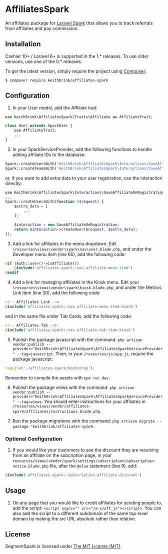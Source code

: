 # AffiliatesSpark

An affiliates package for [Laravel Spark](https://spark.laravel.com/) that allows you to track referrals from affiliates and pay commission.

## Installation

Cashier 10+ / Laravel 6+ is supported in the 1.* releases. To use older versions, use one of the 0.* releases.

To get the latest version, simply require the project using [Composer](https://getcomposer.org):

```
$ composer require keithbrink/affiliates-spark
```

## Configuration

1. In your User model, add the Affiliate trait:

```php
use KeithBrink\AffiliatesSpark\Traits\Affiliate as AffiliateTrait;

class User extends SparkUser {
    use AffiliateTrait;
    ...
}
```

2. In your SparkServiceProvider, add the following functions to handle adding affiliate IDs to the database:

```php
Spark::createUsersWith('KeithBrink\AffiliatesSpark\Interactions\SaveAffiliateOnRegistration@createUser');
Spark::createTeamsWith('KeithBrink\AffiliatesSpark\Interactions\SaveAffiliateOnRegistration@createTeam');
```

or, if you want to add extra data to your user registration, use the interaction directly:

```php
use KeithBrink\AffiliatesSpark\Interactions\SaveAffiliateOnRegistration;
...
Spark::createUsersWith(function ($request) {
    $extra_data = [
        ...
    ];

    $interaction = new SaveAffiliateOnRegistration;
    return $interaction->createUser($request, $extra_data);
});
```

3. Add a link for affiliates in the menu dropdown. Edit `\resources\views\vendor\spark\nav\user.blade.php`, and under the Developer menu item (line 65), add the following code:

```php
@if (Auth::user()->isAffiliate())
    @include('affiliates-spark::nav.affiliate-menu-item')
@endif
```

4. Add a link for managing affiliates in the Kiosk menu. Edit your `\resources\views\vendor\spark\kiosk.blade.php`, and under the Metrics Link item (line 30), add the following code:

```php
<!-- Affiliates Link -->
@include('affiliates-spark::nav.affiliate-menu-item-kiosk')
```

and in the same file under Tab Cards, add the following code:

```php
<!-- Affiliates Tab -->
@include('affiliates-spark::nav.affiliate-tab-item-kiosk')
```

5. Publish the package javascript with the command: `php artisan vendor:publish --provider="KeithBrink\AffiliatesSpark\AffiliatesSparkServiceProvider" --tag=javascript`. Then, in your `/resources/js/app.js`, require the package javascript: 

```js
require('./affiliates-spark/bootstrap');
```

Remember to compile the assets with `npm run dev`.

6. Publish the package views with the command: `php artisan vendor:publish --provider="KeithBrink\AffiliatesSpark\AffiliatesSparkServiceProvider" --tag=views`. You should enter instructions for your affiliates in `/resources/views/vendor/affiliates-spark/affiliates/instructions.blade.php`.

7. Run the package migrations with the command: `php artisan migrate --package "keithbrink/affiliates-spark`.

### Optional Configuration

1. If you would like your customers to see the discount they are receiving from an affiliate on the subcription page, in your `resources/views/vendor/spark/settings/subscription/subscription-notice.blade.php` file, after the `@else` statement (line 9), add:

```php
@include('affiliates-spark::subscription.affiliate-discount')
```

## Usage

1. On any page that you would like to credit affiliates for sending people to, add the script: `<script async="" src="/a-s/aff.js"></script>`. You can also add the script to a different subdomain of the same top-level domain by making the src URL absolute rather than relative.

## License

SegmentSpark is licensed under [The MIT License (MIT)](LICENSE).
